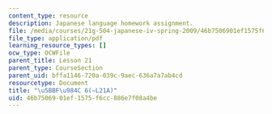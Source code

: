 ```yaml
---
content_type: resource
description: Japanese language homework assignment.
file: /media/courses/21g-504-japanese-iv-spring-2009/46b7506901ef1575f6cc886e7f08a4be_MIT21G_504S09_hw21.pdf
file_type: application/pdf
learning_resource_types: []
ocw_type: OCWFile
parent_title: Lesson 21
parent_type: CourseSection
parent_uid: bffa1146-720a-039c-9aec-636a7a7ab4cd
resourcetype: Document
title: "\u5BBF\u984C 6(~L21A)"
uid: 46b75069-01ef-1575-f6cc-886e7f08a4be
---
```

